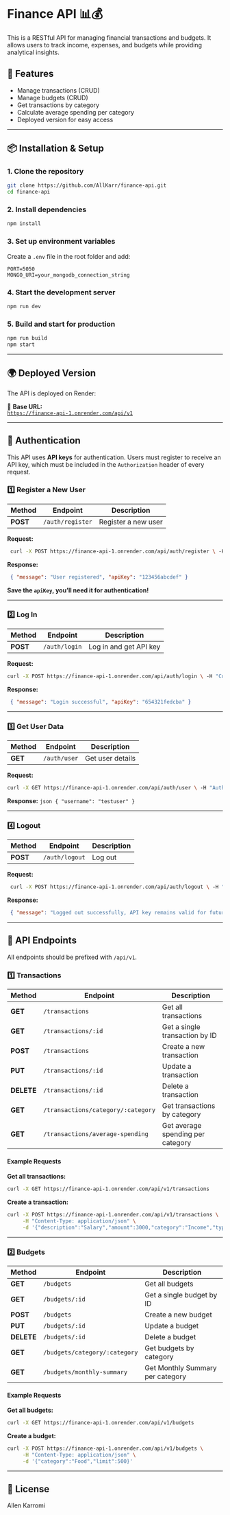 # Finance API 📊💰

This is a RESTful API for managing financial transactions and budgets. It allows users to track income, expenses, and budgets while providing analytical insights.

## 🚀 Features
- Manage transactions (CRUD)
- Manage budgets (CRUD)
- Get transactions by category
- Calculate average spending per category
- Deployed version for easy access

---

## 📦 Installation & Setup

### 1. Clone the repository
```sh
git clone https://github.com/AllKarr/finance-api.git
cd finance-api
```

### 2. Install dependencies
```sh
npm install
```

### 3. Set up environment variables
Create a `.env` file in the root folder and add:

```env
PORT=5050
MONGO_URI=your_mongodb_connection_string
```

### 4. Start the development server
```sh
npm run dev
```

### 5. Build and start for production
```sh
npm run build
npm start
```

---

## 🌍 Deployed Version
The API is deployed on Render:

🔗 **Base URL:**  
[`https://finance-api-1.onrender.com/api/v1`](https://finance-api-1.onrender.com/api/v1)

---

## 🔑 Authentication
 
 This API uses **API keys** for authentication. Users must register to receive an API key, which must be included in the `Authorization` header of every request.

### 1️⃣ Register a New User
| Method | Endpoint | Description | 
|--------|----------|-------------| 
| **POST** | `/auth/register` | Register a new user |

**Request:** 
```sh
 curl -X POST https://finance-api-1.onrender.com/api/auth/register \ -H "Content-Type: application/json" \ -d '{"username": "testuser", "email": "test@example.com", "password": "testpassword"}' 
```

**Response:** 
```json
 { "message": "User registered", "apiKey": "123456abcdef" } 
``` 
**Save the `apiKey`, you’ll need it for authentication!**

---

### 2️⃣ Log In 
| Method | Endpoint | Description | 
|--------|----------|-------------| 
| **POST** | `/auth/login` | Log in and get API key |

**Request:** 
```sh
curl -X POST https://finance-api-1.onrender.com/api/auth/login \ -H "Content-Type: application/json" \ -d '{"username": "testuser", "password": "testpassword"}'
```

**Response:** 
```json
 { "message": "Login successful", "apiKey": "654321fedcba" }
```

---

### 3️⃣ Get User Data 
| Method | Endpoint | Description | 
|--------|----------|-------------| 
| **GET** | `/auth/user` | Get user details |

**Request:** 
```sh
curl -X GET https://finance-api-1.onrender.com/api/auth/user \ -H "Authorization: Bearer YOUR_API_KEY_HERE"
```

**Response:** 
```json { "username": "testuser" } ```

---

### 4️⃣ Logout 
| Method | Endpoint | Description | 
|--------|----------|-------------| 
| **POST** | `/auth/logout` | Log out |

**Request:** 
```sh
 curl -X POST https://finance-api-1.onrender.com/api/auth/logout \ -H "Authorization: Bearer YOUR_API_KEY_HERE" 
```

**Response:** 
```json
 { "message": "Logged out successfully, API key remains valid for future logins." } 
```

---

## 📌 API Endpoints
All endpoints should be prefixed with `/api/v1`.

### 1️⃣ Transactions
| Method | Endpoint | Description |
|--------|----------|-------------|
| **GET** | `/transactions` | Get all transactions |
| **GET** | `/transactions/:id` | Get a single transaction by ID |
| **POST** | `/transactions` | Create a new transaction |
| **PUT** | `/transactions/:id` | Update a transaction |
| **DELETE** | `/transactions/:id` | Delete a transaction |
| **GET** | `/transactions/category/:category` | Get transactions by category |
| **GET** | `/transactions/average-spending` | Get average spending per category |

#### Example Requests
**Get all transactions:**
```sh
curl -X GET https://finance-api-1.onrender.com/api/v1/transactions
```

**Create a transaction:**
```sh
curl -X POST https://finance-api-1.onrender.com/api/v1/transactions \
     -H "Content-Type: application/json" \
     -d '{"description":"Salary","amount":3000,"category":"Income","type":"income"}'
```

---

### 2️⃣ Budgets
| Method | Endpoint | Description |
|--------|----------|-------------|
| **GET** | `/budgets` | Get all budgets |
| **GET** | `/budgets/:id` | Get a single budget by ID |
| **POST** | `/budgets` | Create a new budget |
| **PUT** | `/budgets/:id` | Update a budget |
| **DELETE** | `/budgets/:id` | Delete a budget |
| **GET** | `/budgets/category/:category` | Get budgets by category |
| **GET** | `/budgets/monthly-summary` | Get Monthly Summary per category |

#### Example Requests
**Get all budgets:**
```sh
curl -X GET https://finance-api-1.onrender.com/api/v1/budgets
```

**Create a budget:**
```sh
curl -X POST https://finance-api-1.onrender.com/api/v1/budgets \
     -H "Content-Type: application/json" \
     -d '{"category":"Food","limit":500}'
```

---

## 📜 License
Allen Karromi
